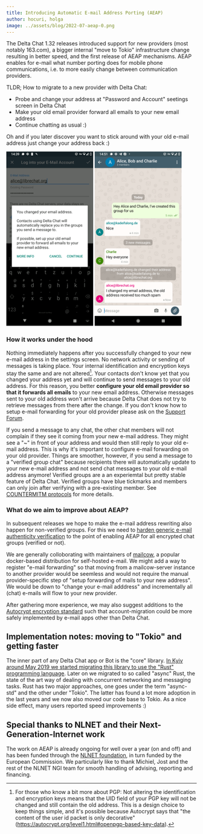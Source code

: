 ```yaml
---
title: Introducing Automatic E-mail Address Porting (AEAP)
author: hocuri, holga
image: ../assets/blog/2022-07-aeap-0.png
---
```


The Delta Chat 1.32 releases introduced support for new providers (most notably 163.com), a bigger internal "move to Tokio" infrastructure change resulting in better speed, and the first release of AEAP mechanisms. AEAP enables for e-mail what number porting does for mobile phone communications, i.e. to more easily change between communication providers.

TLDR; How to migrate to a new provider with Delta Chat:

- Probe and change your address at "Password and Account" seetings screen in Delta Chat
- Make your old email provider forward all emails to your new email address
- Continue chatting as usual :)

Oh and if you later discover you want to stick around with your old e-mail address just change your address back :)

<img src="../assets/blog/2022-07-aeap-1.png" style="width:230px;" alt="" />
<img src="../assets/blog/2022-07-aeap-2.png" style="width:230px;" alt="" />

### How it works under the hood

Nothing immediately happens after you successfully changed to your new e-mail address in the settings screen.  No network activity or sending of messages is taking place. Your internal identification and encryption keys stay the same and are not altered[^1]. Your contacts don't know yet that you changed your address yet and will continue to send messages to your old address. For this reason, you better **configure your old email provider so that it forwards all emails** to your new email address. Otherwise messages sent to your old address won't arrive because Delta Chat does not try to retrieve messages from there after the change. If you don't know how to setup e-mail forwarding for your old provider please ask on the [Support Forum](https://support.delta.chat).

If you send a message to any chat, the other chat members will not complain
if they see it coming from your new e-mail address.
They might see a "~" in front of your address and
would then still reply to your old e-mail address.
This is why it's important to configure e-mail forwarding on your old provider.
Things are smoother, however, if you send a message to a "verified group chat"
because recipients there will automatically update to your new e-mail address
and not send chat messages to your old e-mail address anymore!
Verified groups are a an experiemtal but pretty stable feature of Delta Chat.
Verified groups have blue tickmarks and members can only join after verifying
with a pre-existing member. See [COUNTERMITM protocols](https://countermitm.readthedocs.io/en/latest/new.html) for more details.

[^1]: For those who know a bit more about PGP: Not altering the identification and encryption keys means that the UID field of your PGP key will not be changed and still contain the old address.  This is a design choice to keep things simple, and it's possible because Autocrypt says that "the content of the user id packet is only decorative" (<https://autocrypt.org/level1.html#openpgp-based-key-data>).

### What do we aim to improve about AEAP?

In subsequent releases we hope to make the e-mail address rewriting also happen for non-verified groups. For this we need to [harden generic e-mail authenticity verification](https://github.com/deltachat/deltachat-core-rust/issues/3507) to the point of enabling AEAP for all encrypted chat groups (verified or not).

We are generally colloborating with maintainers of [mailcow](https://mailcow.email), a popular docker-based distribution for self-hosted e-mail.  We might add a way to register "e-mail forwarding" so that moving from a mailcow-server instance to another provider would be seemless and would not require the manual provider-specific step of "setup forwarding of mails to your new address". We would be down to "change your e-mail adddress" and incrementally all (chat) e-mails will flow to your new provider.

After gathering more experience, we may also suggest additions to the [Autocrypt encryption standard](https://autocrypt.org) such that account-migration could be more safely implemented by e-mail apps other than Delta Chat.


## Implementation notes: moving to "Tokio" and getting faster

The inner part of any Delta Chat app or Bot is the "core" library. [In Kyiv around May 2019 we started migrating this library to use the "Rust" programming language](https://delta.chat/en/2019-05-08-xyiv#the-coming-delta-chat-rustocalypse).  Later on we migrated to so called "async" Rust, the state of the art way of dealing with concurrent networking and messaging tasks.  Rust has two major approaches, one goes under the term "async-std" and the other under "Tokio". The latter has found a lot more adoption in the last years and we now also moved our code base to Tokio. As a nice side effect, many users reported speed improvements :)

## Special thanks to NLNET and their Next-Generation-Internet work

The work on AEAP is already ongoing for well over a year (on and off) and has been funded through the [NLNET foundation](https://nlnet.nl/project/EmailPorting/), in turn funded by the European Commission. We particularly like to thank Michiel, Jost and the rest of the NLNET NGI team for smooth handling of advising, reporting and financing.
